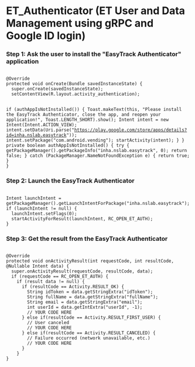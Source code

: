 # ET_Authenticator (ET User and Data Management using gRPC and Google ID login)
<h3>Step 1: Ask the user to install the "EasyTrack Authenticator" application</h3>
<code style="display: block; white-space: pre-wrap;">
@Override
protected void onCreate(Bundle savedInstanceState) {
  super.onCreate(savedInstanceState);
  setContentView(R.layout.activity_authentication);
  
  if (authAppIsNotInstalled()) {
    Toast.makeText(this, "Please install the EasyTrack Authenticator, close the app, and reopen your application!", Toast.LENGTH_SHORT).show();
    Intent intent = new Intent(Intent.ACTION_VIEW);
    intent.setData(Uri.parse("https://play.google.com/store/apps/details?id=inha.nslab.easytrack"));
    intent.setPackage("com.android.vending");
    startActivity(intent);
  }
}
private boolean authAppIsNotInstalled() {
  try {
    getPackageManager().getPackageInfo("inha.nslab.easytrack", 0);
    return false;
  } catch (PackageManager.NameNotFoundException e) {
    return true;
  }
}
</code>

<h3>Step 2: Launch the EasyTrack Authenticator</h3>
<code style="display: block; white-space: pre-wrap;">
Intent launchIntent = getPackageManager().getLaunchIntentForPackage("inha.nslab.easytrack");
if (launchIntent != null) {
  launchIntent.setFlags(0);
  startActivityForResult(launchIntent, RC_OPEN_ET_AUTH);
}
</code>

<h3>Step 3: Get the result from the EasyTrack Authenticator</h3>
<code style="display: block; white-space: pre-wrap;">
@Override
protected void onActivityResult(int requestCode, int resultCode, @Nullable Intent data) {
  super.onActivityResult(requestCode, resultCode, data);
  if (requestCode == RC_OPEN_ET_AUTH) {
    if (result data != null) {
      if (resultCode == Activity.RESULT_OK) {
        String idToken = data.getStringExtra("idToken");
        String fullName = data.getStringExtra("fullName");
        String email = data.getStringExtra("email");
        int userId = data.getIntExtra("userId", -1);
        // YOUR CODE HERE
      } else if(resultCode == Activity.RESULT_FIRST_USER) {
        // User canceled
        // YOUR CODE HERE
      } else if(resultCode == Activity.RESULT_CANCELED) {
        // Failure occurred (network unavailable, etc.)
        // YOUR CODE HERE
      }
    }
}
</code>
